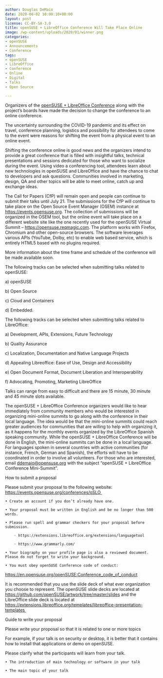 ```yaml
---
author: Douglas DeMaio
date: 2020-06-02 10:00:10+00:00
layout: post
license: CC-BY-SA-3.0
title: openSUSE + LibreOffice Conference Will Take Place Online
image: /wp-content/uploads/2020/01/winner.png
categories:
- openSUSE
- Announcements
- Conference
tags:
- openSUSE
- LibreOffice
- Conference
- Online
- Digital
- Talks
- Open Source

---
```


Organizers of the [openSUSE + LibreOffice Conference](https://events.opensuse.org/conferences/oSLO) along with the project’s boards have made the decision to change the conference to an online conference.

The uncertainty surrounding the COVID-19 pandemic and its effect on travel, conference planning, logistics and possibility for attendees to come to the event were reasons for shifting the event from a physical event to an online event. 

Shifting the conference online is good news and the organizers intend to provide a great conference that is filled with insightful talks, technical presentations and sessions dedicated for those who want to socialize during the event. Using video a conferencing tool, attendees learn about new technologies in openSUSE and LibreOffice and have the chance to chat to developers and ask questions. Communities involved in marketing, design, QA and other topics will be able to meet online, catch up and exchange ideas.

The Call for Papers (CfP) will remain open and people can continue to submit their talks until July 21. The submissions for the CfP will continue to take place on the Open Source Event Manager (OSEM) instance at https://events.opensuse.org. The collection of submissions will be organized in the OSEM tool, but the online event will take place on a different website site like the one recently used for the openSUSE Virtual Summit – https://opensuse.reqmagic.com. The platform works with Firefox, Chromium and other open-source browsers. The software leverages various APIs (YouTube, Dolby, etc) to enable web based service, which is entirely HTML5 based with no plugins required. 

More information about the time frame and schedule of the conference will be made available soon.

The following tracks can be selected when submitting talks related to openSUSE:

a) openSUSE

b) Open Source

c) Cloud and Containers

d) Embedded.

The following tracks can be selected when submitting talks related to LibreOffice: 

a) Development, APIs, Extensions, Future Technology

b) Quality Assurance

c) Localization, Documentation and Native Language Projects

d) Appealing Libreoffice: Ease of Use, Design and Accessibility

e) Open Document Format, Document Liberation and Interoperability

f) Advocating, Promoting, Marketing LibreOffice

Talks can range from easy to difficult and there are 15 minute, 30 minute and 45 minute slots available. 

The openSUSE + LibreOffice Conference organizers would like to hear immediately from community members who would be interested in organizing mini-online summits to go along with the conference in their local language. The idea would be that the mini-online summits could reach greater audiences for communities that are willing to help with organizing it, as it happens for the monthly events organized by the LibreOffice Spanish speaking community. While the openSUSE + LibreOffice Conference will be done in English, the mini-online summits can be done in a local language. For languages spoken in several countries with active communities (for instance, French, German and Spanish), the efforts will have to be coordinated in order to involve all volunteers. For those who are interested, email ddemaio@opensuse.org with the subject “openSUSE + LibreOffice Conference Mini-Summit”.

How to submit a proposal

Please submit your proposal to the following website: https://events.opensuse.org/conferences/oSLO 

    • Create an account if you don’t already have one.
    
    • Your proposal must be written in English and be no longer than 500 words.
    
    • Please run spell and grammar checkers for your proposal before submission.
    
        ◦ https://extensions.libreoffice.org/extensions/languagetool
        
        ◦ https://www.grammarly.com/
        
    • Your biography on your profile page is also a reviewed document. Please do not forget to write your background.
    
    • You must obey openSUSE Conference code of conduct:
    
https://en.opensuse.org/openSUSE:Conference_code_of_conduct

It is recommended that you use the slide deck of what ever organization you choose to represent. The openSUSE slide decks are located at https://github.com/openSUSE/artwork/tree/master/slides and the LibreOffice slide deck is located at https://extensions.libreoffice.org/templates/libreoffice-presentation-templates 

Guide to write your proposal

Please write your proposal so that it is related to one or more topics

For example, if your talk is on security or desktop, it is better that it contains how to install that applications or demo on openSUSE.

Please clarify what the participants will learn from your talk.

    • The introduction of main technology or software in your talk
    
    • The main topic of your talk
